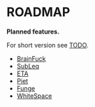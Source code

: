 # ROADMAP

**Planned features.**

For short version see [TODO](TODO.md).

* [BrainFuck](https://esolangs.org/wiki/Brainfuck)
* [SubLeq](http://mazonka.com/subleq/)
* [ETA](http://www.miketaylor.org.uk/tech/eta/doc/manual.html)
* [Piet](https://www.dangermouse.net/esoteric/piet.html)
* [Funge](https://web.archive.org/web/20010417044912/http://cantor.res.cmu.edu/bozeman/befunge/beffaq.html)
* [WhiteSpace](http://web.archive.org/web/20150623025348/http://compsoc.dur.ac.uk/whitespace/)
